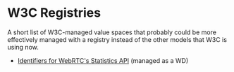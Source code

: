 # W3C Registries

A short list of W3C-managed value spaces that probably could be more effectively managed with a registry instead of the other models that W3C is using now.

* [Identifiers for WebRTC's Statistics API](https://www.w3.org/TR/webrtc-stats/) (managed as a WD)

